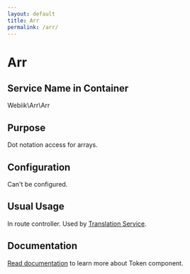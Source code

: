 ```yaml
---
layout: default
title: Arr
permalink: /arr/
---
```

# Arr
## Service Name in Container
Webiik\Arr\Arr

## Purpose
Dot notation access for arrays. 

## Configuration
Can't be configured.

## Usual Usage
In route controller. Used by [Translation Service](/translation).

## Documentation
[Read documentation](https://github.com/webiik/components/blob/master/src/Webiik/Arr/README.md) to learn more about Token component.